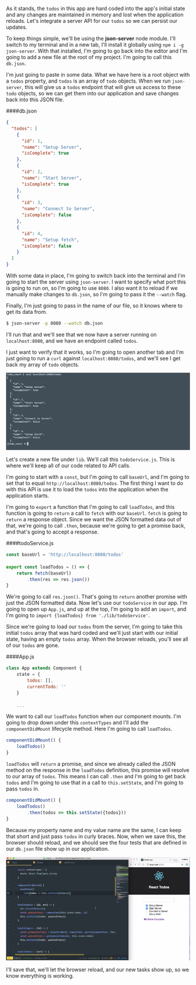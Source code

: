 As it stands, the `todos` in this app are hard coded into the app's initial state and any changes are maintained in memory and lost when the application reloads. Let's integrate a server API for our `todos` so we can persist our updates.

To keep things simple, we'll be using the **json-server** node module. I'll switch to my terminal and in a new tab, I'll install it globally using `npm i -g json-server`. With that installed, I'm going to go back into the editor and I'm going to add a new file at the root of my project. I'm going to call this `db.json`.

I'm just going to paste in some data. What we have here is a root object with a `todos` property, and `todos` is an array of `todo` objects. When we run `json-server`, this will give us a `todos` endpoint that will give us access to these `todo` objects, so we can get them into our application and save changes back into this JSON file.

####db.json
```json
{
  "todos": [
    {
      "id": 1,
      "name": "Setup Server",
      "isComplete": true
    },
    {
      "id": 2,
      "name": "Start Server",
      "isComplete": true
    },
    {
      "id": 3,
      "name": "Connect to Server",
      "isComplete": false
    },
    {
      "id": 4,
      "name": "Setup fetch",
      "isComplete": false
    }
  ]
}
```

With some data in place, I'm going to switch back into the terminal and I'm going to start the server using `json-server`. I want to specify what port this is going to run on, so I'm going to use `8080`. I also want it to reload if we manually make changes to `db.json`, so I'm going to pass it the `--watch` flag.

Finally, I'm just going to pass in the name of our file, so it knows where to get its data from. 

```bash
$ json-server -p 8080 --watch db.json
```

I'll run that and we'll see that we now have a server running on `localhost:8080`, and we have an endpoint called `todos`.

I just want to verify that it works, so I'm going to open another tab and I'm just going to run a `curl` against `localhost:8080/todos`, and we'll see I get back my array of `todo` objects. 

![Array Of Todos](../images/react-load-data-from-a-server-with-fetch-array-of-todos.png)

Let's create a new file under `lib`. We'll call this `todoService.js`. This is where we'll keep all of our code related to API calls.

I'm going to start with a `const`, but I'm going to call `baseUrl`, and I'm going to set that to equal `http://localhost:8080/todos`. The first thing I want to do with this API is use it to load the `todos` into the application when the application starts.

I'm going to `export` a function that I'm going to call `loadTodos`, and this function is going to `return` a call to `fetch` with our `baseUrl`. `fetch` is going to `return` a response object. Since we want the JSON formatted data out of that, we're going to call `.then`, because we're going to get a promise back, and that's going to accept a response.

####todoService.js
```jsx
const baseUrl = 'http://localhost:8080/todos'

export const loadTodos = () => {
    return fetch(baseUrl)
        .then(res => res.json())
}
```

We're going to call `res.json()`. That's going to `return` another promise with just the JSON formatted data. Now let's use our `todoService` in our app. I'm going to open up `App.js`, and up at the top, I'm going to add an `import`, and I'm going to `import {loadTodos} from './lib/todoService'`.

Since we're going to load our `todos` from the server, I'm going to take this initial `todos` array that was hard coded and we'll just start with our initial state, having an empty `todos` array. When the browser reloads, you'll see all of our `todos` are gone.

####App.js
```jsx
class App extends Component {
    state = {
        todos: [],
        currentTodo: ''
    }

    ...
```

We want to call our `loadTodos` function when our component mounts. I'm going to drop down under this `contextTypes` and I'll add the `componentDidMount` lifecycle method. Here I'm going to call `loadTodos`.

```jsx
componentDidMount() {
    loadTodos()
}
```

`loadTodos` will `return` a promise, and since we already called the JSON method on the response in the `loadTodos` definition, this promise will resolve to our array of `todos`. This means I can call `.then` and I'm going to get back `todos` and I'm going to use that in a call to `this.setState`, and I'm going to pass `todos` in.

```jsx
componentDidMount() {
    loadTodos()
        .then(todos => this.setState({todos}))
}
```

Because my property name and my value name are the same, I can keep that short and just pass `todos` in curly braces. Now, when we save this, the browser should reload, and we should see the four tests that are defined in our `db.json` file show up in our application.

![New Tasks](../images/react-load-data-from-a-server-with-fetch-new-tasks.png)

I'll save that, we'll let the browser reload, and our new tasks show up, so we know everything is working.